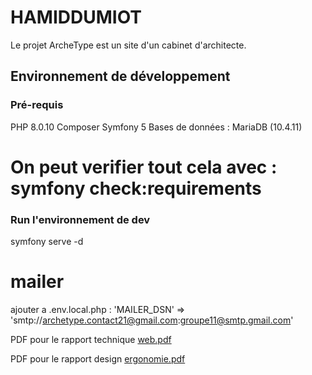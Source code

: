 # HAMIDDUMIOT

Le projet ArcheType est un site d'un cabinet d'architecte.

## Environnement de développement

### Pré-requis
PHP 8.0.10
Composer 
Symfony 5 
Bases de données : MariaDB (10.4.11)


# On peut verifier tout cela avec : symfony check:requirements

### Run l'environnement de dev
symfony serve -d

# mailer
ajouter a .env.local.php :
'MAILER_DSN' => 'smtp://archetype.contact21@gmail.com:groupe11@smtp.gmail.com'


PDF pour le rapport technique
[web.pdf](https://github.com/Hamidouu22/ArcheType/files/10785548/web.pdf)

PDF pour le rapport design
[ergonomie.pdf](https://github.com/Hamidouu22/ArcheType/files/10785558/ergonomie.pdf)

